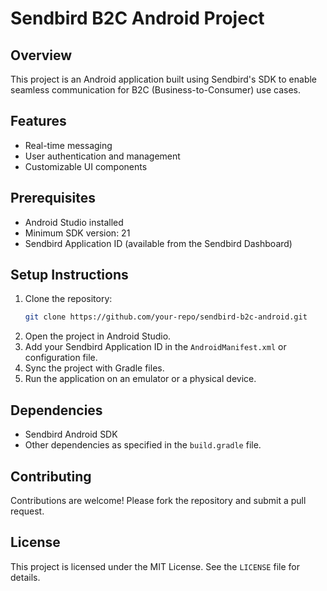 # Sendbird B2C Android Project

## Overview
This project is an Android application built using Sendbird's SDK to enable seamless communication for B2C (Business-to-Consumer) use cases.

## Features
- Real-time messaging
- User authentication and management
- Customizable UI components

## Prerequisites
- Android Studio installed
- Minimum SDK version: 21
- Sendbird Application ID (available from the Sendbird Dashboard)

## Setup Instructions
1. Clone the repository:
   ```bash
   git clone https://github.com/your-repo/sendbird-b2c-android.git
   ```
2. Open the project in Android Studio.
3. Add your Sendbird Application ID in the `AndroidManifest.xml` or configuration file.
4. Sync the project with Gradle files.
5. Run the application on an emulator or a physical device.

## Dependencies
- Sendbird Android SDK
- Other dependencies as specified in the `build.gradle` file.

## Contributing
Contributions are welcome! Please fork the repository and submit a pull request.

## License
This project is licensed under the MIT License. See the `LICENSE` file for details.
